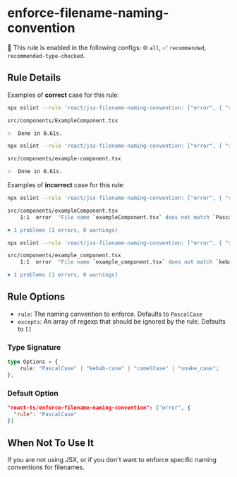 # enforce-filename-naming-convention

💼 This rule is enabled in the following configs: 🌐 `all`, ✅ `recommended`, `recommended-type-checked`.

<!-- end auto-generated rule header -->

## Rule Details

Examples of **correct** case for this rule:

```bash
npx eslint --rule 'react/jsx-filename-naming-convention: ["error", { "rule": "PascalCase" }]' .

src/components/ExampleComponent.tsx

✨  Done in 0.61s.
```

```bash
npx eslint --rule 'react/jsx-filename-naming-convention: ["error", { "rule": "kebab-case" }]' .

src/components/example-component.tsx

✨  Done in 0.61s.
```

Examples of **incorrect** case for this rule:

```bash
npx eslint --rule 'react/jsx-filename-naming-convention: ["error", { "rule": "PascalCase" }]' .

src/components/exampleComponent.tsx
    1:1  error  "File name `exampleComponent.tsx` does not match `PascalCase`. Should rename to `ExampleComponent.tsx`  react/jsx-filename-naming-convention

✖ 1 problems (1 errors, 0 warnings)
```

```bash
npx eslint --rule 'react/jsx-filename-naming-convention: ["error", { "rule": "kebab-case" }]' .

src/components/example_component.tsx
    1:1  error  "File name `example_component.tsx` does not match `kebab-case`. Should rename to `example-component.tsx`  react/jsx-filename-naming-convention

✖ 1 problems (1 errors, 0 warnings)
```

## Rule Options

- `rule`: The naming convention to enforce. Defaults to `PascalCase`
- `excepts`: An array of regexp that should be ignored by the rule. Defaults to `[]`

### Type Signature

```ts
type Options = {
    rule: "PascalCase" | "kebab-case" | "camelCase" | "snake_case";
};
```

### Default Option

```json
"react-ts/enforce-filename-naming-convention": ["error", {
  "rule": "PascalCase"
}]
```

## When Not To Use It

If you are not using JSX, or if you don't want to enforce specific naming conventions for filenames.
